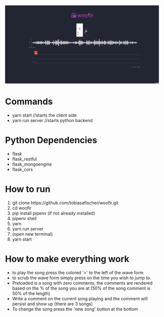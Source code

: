 ![demo](woofir.gif)

<h1>Commands</h1>
<ul>
  <li>yarn start //starts the client side</li>
  <li>yarn run server //starts python backend</li>
</ul>



<h1>Python Dependencies</h1>
<ul>
  <li>flask</li>
  <li>flask_restful</li>
  <li>flask_mongoengine</li>
  <li>flask_cors</li>
</ul>

<h1>How to run</h1>
<ol>
  <li>git clone https://github.com/tobiasafischer/woofir.git</li>
  <li>cd woofir</li>
  <li>pip install pipenv (if not already installed)</li>
  <li>pipenv shell</li>
  <li>yarn</li>
  <li>yarn run server</li>
  <li>(open new terminal)</li>
  <li>yarn start</li>
</ol>


<h1>How to make everything work</h1>

<ul>
  <li>to play the song press the colored '>' to the left of the wave form</li>
  <li>to scrub the wave form simply press on the time you wish to jump to.</li>
  <li>Preloaded is a song with zero comments, the comments are rendered based on the % of the song you are at (50% of the song comment is 50% of the length)</li>
  <li>Write a comment on the current song playing and the comment will persist and show up (there are 3 songs)</li>
  <li>To change the song press the 'new song' button at the bottom</li>
</ul>

